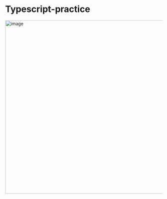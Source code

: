 # Typescript-practice


<img width="556" alt="image" src="https://github.com/user-attachments/assets/36db88ef-b558-45bb-a7e2-e9c89cf960a2">

